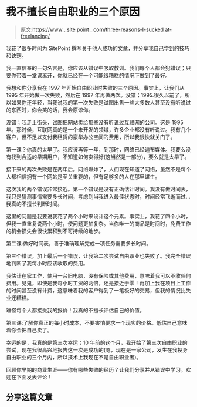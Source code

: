 # 我不擅长自由职业的三个原因

> 原文:[https://www . site point . com/three-reasons-I-sucked at-freelancing/](https://www.sitepoint.com/three-reasons-i-sucked-at-freelancing/)

我花了很多时间为 SitePoint 撰写关于他人成功的文章，并分享我自己学到的技巧和诀窍。

我一直信奉的一句名言是，你应该从错误中吸取教训。我们每个人都会犯错误；只要你带着一堂课离开，你就已经在一个可能很糟糕的情况下做到了最好。

我想和你分享我在 1997 年开始自由职业时失败的三个原因。事实上，让我们从 1995 年开始做一次失败，然后在 1997 年再做两次。没错；1995.很久以前了，所以如果你还年轻，当我说我的第一次失败是试图出售一些大多数人甚至没有听说过的东西时，你会笑的话，我会原谅你。

没错；我走上街头，试图把网站卖给那些没有听说过互联网的公司。这是 1995 年。那时候，互联网真的是一个未开发的领域，许多企业都没有听说过。我有几个客户，但不足以支付我租赁的豪华办公空间的费用，所以我很快就关门了。

第一课？你真的太早了。我应该再等一年，到那时，网络已经遍布媒体。我要么没有找到合适的早期用户，不知道如何卖得好(这当然是一部分)，要么就是太早了。

接下来的两次失败是在两年后。网络爆炸了，人们现在知道了网络，虽然不是每个人都相信拥有一个网站是至关重要的，但有足够多的人在那里谋生。

这次我的两个错误非常接近。第一个错误是没有正确估计时间。我没有做时间表，我只是猜测事情需要多长时间，考虑到当我进入最佳状态时，时间经常飞逝而过…我真的不擅长判断时间。

这里的问题是我要说我花了两个小时来设计这个元素。事实上，我花了四个小时，但我一直重复说两个小时，使问题更加复杂。当你唯一的商品是时间时，免费工作的机会损失会很快累积到不可持续的地步。

第二课:做好时间表，善于准确理解完成一项任务需要多长时间。

第三个错误，加上最后一个错误，让我第二次尝试自由职业也失败了。我完全错误地判断了我每小时应该收取的费用。

我估计在家工作，使用一台旧电脑，没有保险或其他费用，意味着我可以不收任何费用。见鬼，即使是我每小时工资的两倍，还是接近于零！再加上我在项目上工作的时间甚至没有计费，这意味着我的客户得到了一笔极好的交易，但我的情况比失业还糟糕。

难怪每个人都接受我的报价！我真的不擅长评估自己的价值。

第三课:了解你真正的每小时成本，不要害怕要求一个现实的价格。低估自己意味着你会把自己卖了。

幸运的是，我真的是第三次幸运；10 年前的这个月，我开始了第三次自由职业的尝试，现在我很高兴地报告这一次是成功的(嗯，现在是一家公司，发生在我投身自由职业的三个月内，所以技术上我现在不是自由职业者)。

回顾你早期的商业生涯——你有哪些失败的经历？让我们分享并从错误中学习。欢迎在下面发表评论！

## 分享这篇文章